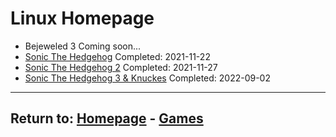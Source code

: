 # Linux Homepage

- Bejeweled 3 Coming soon...
- [Sonic The Hedgehog](/Games/Linux/SonicTheHedgehog) Completed: 2021-11-22
- [Sonic The Hedgehog 2](/Games/Linux/SonicTheHedgehog2) Completed: 2021-11-27
- [Sonic The Hedgehog 3 & Knuckes](/Games/Linux/SonicTheHedgehog3%26Knuckles) Completed: 2022-09-02

* * *
## Return to: [Homepage](/index) - [Games](/Games/Home)